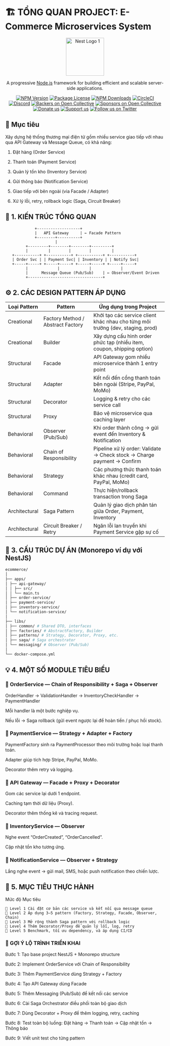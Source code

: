 # 🏗️ TỔNG QUAN PROJECT: E-Commerce Microservices System

<p align="center">
  <a href="http://nestjs.com/" target="blank"><img src="https://nestjs.com/img/logo-small.svg" width="120" alt="Nest Logo 1" /></a>
</p>

[circleci-image]: https://img.shields.io/circleci/build/github/nestjs/nest/master?token=abc123def456
[circleci-url]: https://circleci.com/gh/nestjs/nest

  <p align="center">A progressive <a href="http://nodejs.org" target="_blank">Node.js</a> framework for building efficient and scalable server-side applications.</p>
    <p align="center">
<a href="https://www.npmjs.com/~nestjscore" target="_blank"><img src="https://img.shields.io/npm/v/@nestjs/core.svg" alt="NPM Version" /></a>
<a href="https://www.npmjs.com/~nestjscore" target="_blank"><img src="https://img.shields.io/npm/l/@nestjs/core.svg" alt="Package License" /></a>
<a href="https://www.npmjs.com/~nestjscore" target="_blank"><img src="https://img.shields.io/npm/dm/@nestjs/common.svg" alt="NPM Downloads" /></a>
<a href="https://circleci.com/gh/nestjs/nest" target="_blank"><img src="https://img.shields.io/circleci/build/github/nestjs/nest/master" alt="CircleCI" /></a>
<a href="https://discord.gg/G7Qnnhy" target="_blank"><img src="https://img.shields.io/badge/discord-online-brightgreen.svg" alt="Discord"/></a>
<a href="https://opencollective.com/nest#backer" target="_blank"><img src="https://opencollective.com/nest/backers/badge.svg" alt="Backers on Open Collective" /></a>
<a href="https://opencollective.com/nest#sponsor" target="_blank"><img src="https://opencollective.com/nest/sponsors/badge.svg" alt="Sponsors on Open Collective" /></a>
  <a href="https://paypal.me/kamilmysliwiec" target="_blank"><img src="https://img.shields.io/badge/Donate-PayPal-ff3f59.svg" alt="Donate us"/></a>
    <a href="https://opencollective.com/nest#sponsor"  target="_blank"><img src="https://img.shields.io/badge/Support%20us-Open%20Collective-41B883.svg" alt="Support us"></a>
  <a href="https://twitter.com/nestframework" target="_blank"><img src="https://img.shields.io/twitter/follow/nestframework.svg?style=social&label=Follow" alt="Follow us on Twitter"></a>
</p>
  <!--[![Backers on Open Collective](https://opencollective.com/nest/backers/badge.svg)](https://opencollective.com/nest#backer)
  [![Sponsors on Open Collective](https://opencollective.com/nest/sponsors/badge.svg)](https://opencollective.com/nest#sponsor)-->

## 🎯 Mục tiêu

Xây dựng hệ thống thương mại điện tử gồm nhiều service giao tiếp với nhau qua API Gateway và Message Queue, có khả năng:

1. Đặt hàng (Order Service)

2. Thanh toán (Payment Service)

3. Quản lý tồn kho (Inventory Service)

4. Gửi thông báo (Notification Service)

5. Giao tiếp với bên ngoài (via Facade / Adapter)

6. Xử lý lỗi, retry, rollback logic (Saga, Circuit Breaker)

## 🧩 1. KIẾN TRÚC TỔNG QUAN

                 +-------------------+
                 |   API Gateway     | ← Facade Pattern
                 +--------+----------+
                          |
             +---------+--------+--------+---------+
             |         |        |        |         |
       +-----------+ +-----------+ +-----------+ +-----------+
       | Order Svc | | Payment Svc| | Inventory | | Notify Svc|
       +-----+-----+ +-----+-----+ +-----+-----+ +-----+-----+
             |             |             |             |
             |      Message Queue (Pub/Sub)    | ← Observer/Event Driven
             +---------------------------------+

## ⚙️ 2. CÁC DESIGN PATTERN ÁP DỤNG

| Loại Pattern  | Pattern                           | Ứng dụng trong Project                                                         |
| ------------- | --------------------------------- | ------------------------------------------------------------------------------ |
| Creational    | Factory Method / Abstract Factory | Khởi tạo các service client khác nhau cho từng môi trường (dev, staging, prod) |
| Creational    | Builder                           | Xây dựng cấu hình order phức tạp (nhiều item, coupon, shipping option)         |
| Structural    | Facade                            | API Gateway gom nhiều microservice thành 1 entry point                         |
| Structural    | Adapter                           | Kết nối đến cổng thanh toán bên ngoài (Stripe, PayPal, MoMo)                   |
| Structural    | Decorator                         | Logging & retry cho các service call                                           |
| Structural    | Proxy                             | Bảo vệ microservice qua caching layer                                          |
| Behavioral    | Observer (Pub/Sub)                | Khi order thành công → gửi event đến Inventory & Notification                  |
| Behavioral    | Chain of Responsibility           | Pipeline xử lý order: Validate → Check stock → Charge payment → Confirm        |
| Behavioral    | Strategy                          | Các phương thức thanh toán khác nhau (credit card, PayPal, MoMo)               |
| Behavioral    | Command                           | Thực hiện/rollback transaction trong Saga                                      |
| Architectural | Saga Pattern                      | Quản lý giao dịch phân tán giữa Order, Payment, Inventory                      |
| Architectural | Circuit Breaker / Retry           | Ngăn lỗi lan truyền khi Payment Service gặp sự cố                              |

## 🧱 3. CẤU TRÚC DỰ ÁN (Monorepo ví dụ với NestJS)

```bash
ecommerce/
│
├── apps/
│ ├── api-gateway/
│ │ ├── src/
│ │ └── main.ts
│ ├── order-service/
│ ├── payment-service/
│ ├── inventory-service/
│ └── notification-service/
│
├── libs/
│ ├── common/ # Shared DTO, interfaces
│ ├── factories/ # AbstractFactory, Builder
│ ├── patterns/ # Strategy, Decorator, Proxy, etc.
│ ├── saga/ # Saga orchestrator
│ └── messaging/ # Observer (Pub/Sub)
│
└── docker-compose.yml
```

## 💡 4. MỘT SỐ MODULE TIÊU BIỂU

### 🔹 OrderService — Chain of Responsibility + Saga + Observer

OrderHandler → ValidationHandler → InventoryCheckHandler → PaymentHandler

Mỗi handler là một bước nghiệp vụ.

Nếu lỗi → Saga rollback (gửi event ngược lại để hoàn tiền / phục hồi stock).

### 🔹 PaymentService — Strategy + Adapter + Factory

PaymentFactory sinh ra PaymentProcessor theo môi trường hoặc loại thanh toán.

Adapter giúp tích hợp Stripe, PayPal, MoMo.

Decorator thêm retry và logging.

### 🔹 API Gateway — Facade + Proxy + Decorator

Gom các service lại dưới 1 endpoint.

Caching tạm thời dữ liệu (Proxy).

Decorator thêm thống kê và tracing request.

### 🔹 InventoryService — Observer

Nghe event “OrderCreated”, “OrderCancelled”.

Cập nhật tồn kho tương ứng.

### 🔹 NotificationService — Observer + Strategy

Lắng nghe event → gửi mail, SMS, hoặc push notification theo chiến lược.

## 🧠 5. MỤC TIÊU THỰC HÀNH

Mức độ Mục tiêu

```
🧩 Level 1 Cài đặt cơ bản các service và kết nối qua message queue
🧩 Level 2 Áp dụng 3–5 pattern (Factory, Strategy, Facade, Observer, Chain)
🧩 Level 3 Mở rộng thành Saga pattern với rollback logic
🧩 Level 4 Thêm Decorator/Proxy để quản lý lỗi, log, retry
🧩 Level 5 Benchmark, tối ưu dependency, và áp dụng CI/CD
```

### 🚀 GỢI Ý LỘ TRÌNH TRIỂN KHAI

Bước 1: Tạo base project NestJS + Monorepo structure

Bước 2: Implement OrderService với Chain of Responsibility

Bước 3: Thêm PaymentService dùng Strategy + Factory

Bước 4: Tạo API Gateway dùng Facade

Bước 5: Thêm Messaging (Pub/Sub) để kết nối các service

Bước 6: Cài Saga Orchestrator điều phối toàn bộ giao dịch

Bước 7: Dùng Decorator + Proxy để thêm logging, retry, caching

Bước 8: Test toàn bộ luồng: Đặt hàng → Thanh toán → Cập nhật tồn → Thông báo

Bước 9: Viết unit test cho từng pattern
